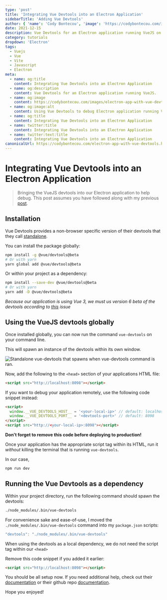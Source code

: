 ```yaml
---
type: 'post'
title: 'Integrating Vue Devtools into an Electron Application'
sidebarTitle: 'Adding Vue Devtools'
author: { 'name': 'Cody Bontecou', 'image': 'https://codybontecou.com/images/cody-abstract.jpeg' }
date: 2021-12-15
description: Vue Devtools for an Electron application running VueJS on the frontend.
category: tutorials
dropdown: 'Electron'
tags:
  - Vuejs
  - Vue
  - Vite
  - Javascript
  - Electron
meta:
  - name: og:title
    content: Integrating Vue Devtools into an Electron Application
  - name: og:description
    content: Vue Devtools for an Electron application running VueJS.
  - name: og:image
    content: https://codybontecou.com/images/electron-app-with-vue-devtools-meta.png
  - name: og:image:alt
    content: Using Vue Devtools to debug Electron application running VueJS on the frontend.
  - name: og:title
    content: Integrating Vue Devtools into an Electron Application
  - name: twitter:title
    content: Integrating Vue Devtools into an Electron Application
  - name: twitter:text:title
    content: Integrating Vue Devtools into an Electron Application
canonicalUrl: https://codybontecou.com/electron-app-with-vue-devtools.html
---
```


# Integrating Vue Devtools into an Electron Application

> Bringing the VueJS devtools into our Electron application to help debug. This post assumes you have followed along with my previous [post](https://codybontecou.com/global-state-management-in-an-electron-app.html).

## Installation

Vue Devtools provides a non-browser specific version of their devtools that they call [standalone](https://devtools.vuejs.org/guide/installation.html#standalone).

You can install the package globally:

```bash
npm install -g @vue/devtools@beta
# Or with yarn
yarn global add @vue/devtools@beta
```

Or within your project as a dependency:

```bash
npm install --save-dev @vue/devtools@beta
# Or with yarn
yarn add -D @vue/devtools@beta
```

_Because our application is using Vue 3, we must us version 6 beta of the devtools according to [this](https://github.com/vuejs/devtools/issues/1199) issue_

## Using the VueJS devtools globally

Once installed globally, you can now run the command `vue-devtools` on your command line.

This will spawn an instance of the devtools within its own window.

![Standalone vue-devtools that spawns when vue-devtools command is ran.](https://codybontecou.com/images/vue-devtools-waiting-for-connection.png)

Now, add the following to the `<head>` section of your applications HTML file:

```html
<script src="http://localhost:8098"></script>
```

If you want to debug your application remotely, use the following code snippet instead:

```html
<script>
  window.__VUE_DEVTOOLS_HOST__ = '<your-local-ip>' // default: localhost
  window.__VUE_DEVTOOLS_PORT__ = '<devtools-port>' // default: 8098
</script>
<script src="http://<your-local-ip>:8098"></script>
```

**Don't forget to remove this code before deploying to production!**

Once your application has the appropriate script tag within its HTML, run it _without_ killing the terminal that is running `vue-devtools`.

In our case,

```bash
npm run dev
```

## Running the Vue Devtools as a dependency

Within your project directory, run the following command should spawn the devtools:

```bash
./node_modules/.bin/vue-devtools
```

For convenience sake and ease-of-use, I moved the `./node_modules/.bin/vue-devtools` command into my `package.json` scripts:

```js
"devtools": "./node_modules/.bin/vue-devtools"
```

When using the devtools as a local dependency, we do not need the script tag within our `<head>`

Remove this code snippet if you added it earlier:

```html
<script src="http://localhost:8098"></script>
```

You should be all setup now. If you need additional help, check out their [documentation](https://devtools.vuejs.org/) or their github repo [documentation](https://github.com/vuejs/devtools/tree/legacy/packages/shell-electron#vue-remote-devtools).

Hope you enjoyed!
